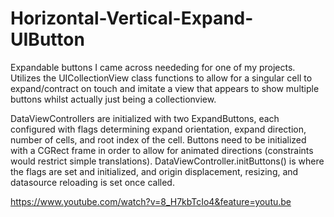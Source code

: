 # Horizontal-Vertical-Expand-UIButton

Expandable buttons I came across neededing for one of my projects.  Utilizes the UICollectionView class functions to allow for a singular cell to expand/contract on touch and imitate a view that appears to show multiple buttons whilst actually just being a collectionview.

DataViewControllers are initialized with two ExpandButtons, each configured with flags determining expand orientation, expand direction, number of cells, and root index of the cell.  Buttons need to be initialized with a CGRect frame in order to allow for animated directions (constraints would restrict simple translations).  DataViewController.initButtons() is where the flags are set and initialized, and origin displacement, resizing, and datasource reloading is set once called.

https://www.youtube.com/watch?v=8_H7kbTcIo4&feature=youtu.be
